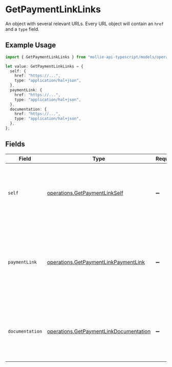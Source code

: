 # GetPaymentLinkLinks

An object with several relevant URLs. Every URL object will contain an `href` and a `type` field.

## Example Usage

```typescript
import { GetPaymentLinkLinks } from "mollie-api-typescript/models/operations";

let value: GetPaymentLinkLinks = {
  self: {
    href: "https://...",
    type: "application/hal+json",
  },
  paymentLink: {
    href: "https://...",
    type: "application/hal+json",
  },
  documentation: {
    href: "https://...",
    type: "application/hal+json",
  },
};
```

## Fields

| Field                                                                                                      | Type                                                                                                       | Required                                                                                                   | Description                                                                                                |
| ---------------------------------------------------------------------------------------------------------- | ---------------------------------------------------------------------------------------------------------- | ---------------------------------------------------------------------------------------------------------- | ---------------------------------------------------------------------------------------------------------- |
| `self`                                                                                                     | [operations.GetPaymentLinkSelf](../../models/operations/getpaymentlinkself.md)                             | :heavy_minus_sign:                                                                                         | In v2 endpoints, URLs are commonly represented as objects with an `href` and `type` field.                 |
| `paymentLink`                                                                                              | [operations.GetPaymentLinkPaymentLink](../../models/operations/getpaymentlinkpaymentlink.md)               | :heavy_minus_sign:                                                                                         | The URL your customer should visit to make the payment. This is where you should redirect the customer to. |
| `documentation`                                                                                            | [operations.GetPaymentLinkDocumentation](../../models/operations/getpaymentlinkdocumentation.md)           | :heavy_minus_sign:                                                                                         | In v2 endpoints, URLs are commonly represented as objects with an `href` and `type` field.                 |